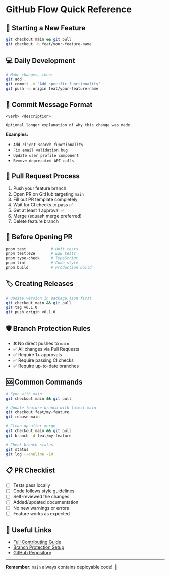 # GitHub Flow Quick Reference

## 🚀 Starting a New Feature

```bash
git checkout main && git pull
git checkout -b feat/your-feature-name
```

## 💻 Daily Development

```bash
# Make changes, then:
git add .
git commit -m "Add specific functionality"
git push -u origin feat/your-feature-name
```

## 📝 Commit Message Format

```
<Verb> <description>

Optional longer explanation of why this change was made.
```

**Examples:**
- `Add client search functionality`
- `Fix email validation bug`
- `Update user profile component`
- `Remove deprecated API calls`

## 🔄 Pull Request Process

1. Push your feature branch
2. Open PR on GitHub targeting `main`
3. Fill out PR template completely
4. Wait for CI checks to pass ✅
5. Get at least 1 approval ✅
6. Merge (squash merge preferred)
7. Delete feature branch

## 🧪 Before Opening PR

```bash
pnpm test           # Unit tests
pnpm test:e2e       # E2E tests  
pnpm type-check     # TypeScript
pnpm lint           # Code style
pnpm build          # Production build
```

## 🏷️ Creating Releases

```bash
# Update version in package.json first
git checkout main && git pull
git tag v0.1.0
git push origin v0.1.0
```

## 🛡️ Branch Protection Rules

- ❌ No direct pushes to `main`
- ✅ All changes via Pull Requests
- ✅ Require 1+ approvals
- ✅ Require passing CI checks
- ✅ Require up-to-date branches

## 🆘 Common Commands

```bash
# Sync with main
git checkout main && git pull

# Update feature branch with latest main
git checkout feat/my-feature
git rebase main

# Clean up after merge
git checkout main && git pull
git branch -d feat/my-feature

# Check branch status
git status
git log --oneline -10
```

## 📋 PR Checklist

- [ ] Tests pass locally
- [ ] Code follows style guidelines
- [ ] Self-reviewed the changes
- [ ] Added/updated documentation
- [ ] No new warnings or errors
- [ ] Feature works as expected

## 🔗 Useful Links

- [Full Contributing Guide](CONTRIBUTING.md)
- [Branch Protection Setup](scripts/setup-branch-protection.md)
- [GitHub Repository](https://github.com/andrsadr/koravi)

---

**Remember:** `main` always contains deployable code! 🎯